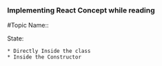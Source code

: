 ### Implementing React Concept while reading

#Topic Name::

State:

    * Directly Inside the class
    * Inside the Constructor

